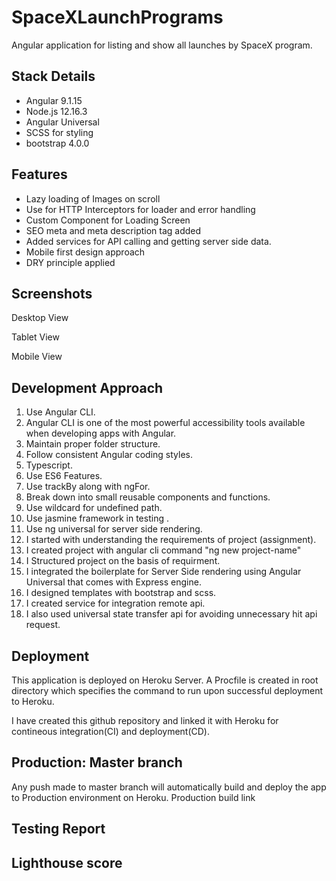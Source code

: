 # SpaceXLaunchPrograms

Angular application for listing and show all launches by SpaceX program.

## Stack Details
 - Angular 9.1.15 
 - Node.js 12.16.3
 - Angular Universal 
 - SCSS for styling 
 - bootstrap 4.0.0

## Features
 - Lazy loading of Images on scroll
 - Use for HTTP Interceptors for loader and error handling
 - Custom Component for Loading Screen
 - SEO meta and meta description tag added
 - Added services for API calling and getting server side data.
 - Mobile first design approach
 - DRY principle applied


## Screenshots

Desktop View

Tablet View

Mobile View

## Development Approach
1. Use Angular CLI.
2. Angular CLI is one of the most powerful accessibility tools available when developing apps with Angular.
3. Maintain proper folder structure.
4. Follow consistent Angular coding styles.
5. Typescript.
6. Use ES6 Features.
7. Use trackBy along with ngFor.
8. Break down into small reusable components and functions.
9. Use wildcard for undefined path.
10. Use jasmine framework in testing .
11. Use ng universal for server side rendering.
12. I started with understanding the requirements of project (assignment).
13. I created project with angular cli command "ng new project-name"
14. I Structured project on the basis of requirment.
15. I integrated the boilerplate for Server Side rendering using Angular Universal that comes with Express engine.
16. I designed templates with bootstrap and scss.
17. I created service for integration remote api.
18. I also used universal state transfer api for avoiding unnecessary hit api request.

## Deployment
This application is deployed on Heroku Server. A Procfile is created in root directory which specifies the command to run upon successful deployment to Heroku.

I have created this github repository and linked it with Heroku for contineous integration(CI) and deployment(CD).

## Production: Master branch
Any push made to master branch will automatically build and deploy the app to Production environment on Heroku. Production build link

## Testing Report

## Lighthouse score